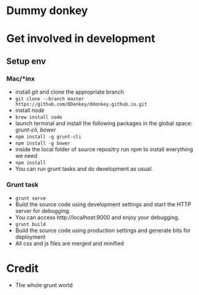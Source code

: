# Dummy donkey

# Get involved in development
## Setup env
### Mac/*inx
- install *git* and clone the appropriate branch
 - ```git clone --branch master https://github.com/DDonkey/ddonkey.github.io.git```
- install *node*
 - `brew install node`
- launch terminal and install the following packages in the global space: *grunt-cli*, *bower*
 - `npm install -g grunt-cli`
 - `npm install -g bower`
- inside the local folder of source repositry run *npm* to install everything we need
 - `npm install`
- You can run grunt tasks and do development as usual.

### Grunt task
- `grunt serve`
 - Build the source code using development settings and start the HTTP server for debugging.
 - You can access http://localhost:9000 and enjoy your debugging.
- `grunt build`
 - Build the source code using production settings and generate bits for deployment
 - All css and js files are merged and minified

# Credit
- The whole grunt world
